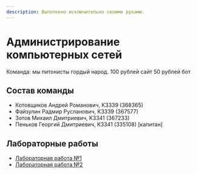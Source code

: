 ```yaml
---
description: Выполнено исключительно своими руками.
---
```

# Администрирование компьютерных сетей 
Команда: мы питонисты гордый народ. 100 рублей сайт 50 рублей бот

## Состав команды
* Котовщиков Андрей Романович, K3339 (368365)
* Файзулин Радмир Русланович, K3339 (367577)
* Зотов Михаил Дмитриевич, K3341 (367233)
* Пеньков Георгий Дмитриевич, K3341 (335108) [капитан]

## Лабораторные работы
* [Лабораторная работа №1](./lab1/README.md)
* [Лабораторная работа №2](./lab2/README.md)